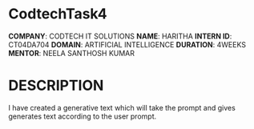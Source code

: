 # CodtechTask4
**COMPANY**: CODTECH IT SOLUTIONS
**NAME**: HARITHA
**INTERN ID**: CT04DA704
**DOMAIN**: ARTIFICIAL INTELLIGENCE
**DURATION**: 4WEEKS
**MENTOR**: NEELA SANTHOSH KUMAR
# DESCRIPTION
I have created a generative text which will take the prompt and gives generates text according to the user prompt.
